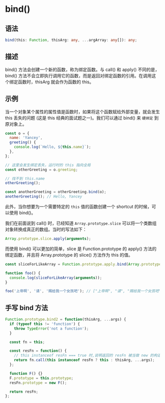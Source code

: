 # bind()

## 语法

```ts
bind(this: Function, thisArg: any, ...argArray: any[]): any;
```

## 描述

bind() 方法会创建一个新的函数，称为绑定函数。与 call() 和 apply() 不同的是，bind() 方法不会立即执行调用它的函数，而是返回对绑定函数的引用。在调用这个绑定函数时，thisArg 就会作为函数的 this。

## 示例

当一个对象某个属性的属性值是函数时，如果将这个函数赋给外部变量，就会发生 this 丢失的问题 (这是 this 经典的面试题之一)。我们可以通过 bind() 来 `硬绑定` 到原对象上。

```js
const o = {
  name: 'Yancey',
  greeting() {
    console.log(`Hello, ${this.name}`);
  },
};

// 这里会发生绑定丢失，运行时的 this 指向全局
const otherGreeting = o.greeting;

// 找不到 this.name
otherGreeting();

const anotherGreeting = otherGreeting.bind(o);
anotherGreeting(); // Hello, Yancey
```

此外，当你想要为一个需要特定的 `this` 值的函数创建一个 shortcut 的时候，可以使用 bind()。

我们在前面说到 call() 时，已经知道 `Array.prototype.slice` 可以将一个类数组对象转换成真正的数组。当时的写法如下：

```js
Array.prototype.slice.apply(arguments);
```

而使用 bind() 可以更加的简单，slice 是 Function.prototype 的 apply() 方法的绑定函数，并且将 Array.prototype 的 slice() 方法作为 this 的值。

```js
const sliceForLikeArray = Function.prototype.apply.bind(Array.prototype.slice);

function foo() {
  console.log(sliceForLikeArray(arguments));
}

foo('上帝啊', '请', '赐给我一个女孩吧'); // ["上帝啊", "请", "赐给我一个女孩吧"]
```

## 手写 bind 方法

```js
Function.prototype.bind2 = function(thisArg, ...args) {
  if (typeof this != 'function') {
    throw TypeError('not a function');
  }

  const fn = this;

  const resFn = function() {
    // this instanceof resFn === true 时,说明返回的 resFn 被当做 new 的构造函数调用
    return fn.call(this instanceof resFn ? this : thisArg, ...args);
  };

  function F() {}
  F.prototype = this.prototype;
  resFn.prototype = new F();

  return resFn;
};
```

